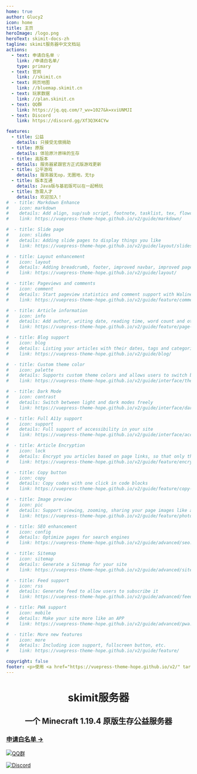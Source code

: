 ```yaml
---
home: true
author: Glucy2
icon: home
title: 主页
heroImage: /logo.png
heroText: skimit-docs-zh
tagline: skimit服务器中文文档站
actions:
  - text: 申请白名单 💡
    link: /申请白名单/
    type: primary
  - text: 官网
    link: //skimit.cn
  - text: 网页地图
    link: //bluemap.skimit.cn
  - text: 玩家数据
    link: //plan.skinit.cn
  - text: QQ群
    link: https://jq.qq.com/?_wv=1027&k=xviUNMJI
  - text: Discord
    link: https://discord.gg/Xf3Q3K4CYw

features:
  - title: 公益
    details: 只接受无偿捐助
  - title: 原版
    details: 体验原汁原味的生存
  - title: 高版本
    details: 服务器紧跟官方正式版游戏更新
  - title: 公平游戏
    details: 服务器无op，无圈地，无tp
  - title: 版本互通
    details: Java版与基岩版可以在一起畅玩
  - title: 急需人才
    details: 欢迎加入！
#  - title: Markdown Enhance
#    icon: markdown
#    details: Add align, sup/sub script, footnote, tasklist, tex, flowchart, diagram, mark and presentation support in markdown
#    link: https://vuepress-theme-hope.github.io/v2/guide/markdown/

#  - title: Slide page
#    icon: slides
#    details: Adding slide pages to display things you like
#    link: https://vuepress-theme-hope.github.io/v2/guide/layout/slides.html

#  - title: Layout enhancement
#    icon: layout
#    details: Adding breadcrumb, footer, improved navbar, improved page nav and etc.
#    link: https://vuepress-theme-hope.github.io/v2/guide/layout/

#  - title: Pageviews and comments
#    icon: comment
#    details: Start pageview statistics and comment support with Waline
#    link: https://vuepress-theme-hope.github.io/v2/guide/feature/comment.html

#  - title: Article information
#    icon: info
#    details: Add author, writing date, reading time, word count and other information to your article
#    link: https://vuepress-theme-hope.github.io/v2/guide/feature/page-info.html

#  - title: Blog support
#    icon: blog
#    details: Listing your articles with their dates, tags and categories with some awesome layouts
#    link: https://vuepress-theme-hope.github.io/v2/guide/blog/

#  - title: Custom theme color
#    icon: palette
#    details: Supports custom theme colors and allows users to switch between preset theme colors
#    link: https://vuepress-theme-hope.github.io/v2/guide/interface/theme-color.html

#  - title: Dark Mode
#    icon: contrast
#    details: Switch between light and dark modes freely
#    link: https://vuepress-theme-hope.github.io/v2/guide/interface/darkmode.html

#  - title: Full A11y support
#    icon: support
#    details: Full support of accessibility in your site
#    link: https://vuepress-theme-hope.github.io/v2/guide/interface/accessibility.html

#  - title: Article Encryption
#    icon: lock
#    details: Encrypt you articles based on page links, so that only the one you want could see them
#    link: https://vuepress-theme-hope.github.io/v2/guide/feature/encrypt.html

#  - title: Copy button
#    icon: copy
#    details: Copy codes with one click in code blocks
#    link: https://vuepress-theme-hope.github.io/v2/guide/feature/copy-code.html

#  - title: Image preview
#    icon: pic
#    details: Support viewing, zooming, sharing your page images like a gallery
#    link: https://vuepress-theme-hope.github.io/v2/guide/feature/photo-swipe.html

#  - title: SEO enhancement
#    icon: config
#    details: Optimize pages for search engines
#    link: https://vuepress-theme-hope.github.io/v2/guide/advanced/seo.html

#  - title: Sitemap
#    icon: sitemap
#    details: Generate a Sitemap for your site
#    link: https://vuepress-theme-hope.github.io/v2/guide/advanced/sitemap.html

#  - title: Feed support
#    icon: rss
#    details: Generate feed to allow users to subscribe it
#    link: https://vuepress-theme-hope.github.io/v2/guide/advanced/feed.html

#  - title: PWA support
#    icon: mobile
#    details: Make your site more like an APP
#    link: https://vuepress-theme-hope.github.io/v2/guide/advanced/pwa.html

#  - title: More new features
#    icon: more
#    details: Including icon support, fullscreen button, etc.
#    link: https://vuepress-theme-hope.github.io/v2/guide/feature/

copyright: false
footer: <p>使用 <a href="https://vuepress-theme-hope.github.io/v2/" target="_blank">VuePress Theme Hope</a> 主题 | CC-BY-SA-4.0 协议, 版权所有 © 2019-present skimit</p><p><a href="//beian.miit.gov.cn">苏ICP备2022031552号-2</a></p><p>本网站由<a href="https://www.upyun.com/?utm_source=lianmeng&utm_medium=referral"><img src="/upyun_logo.svg"></a>提供CDN加速服务</p>
---
```

# <div align="center">skimit服务器</div>

## <div align="center">一个 Minecraft 1.19.4 原版生存公益服务器</div>

### [申请白名单 →](/申请白名单)

[![QQ群](https://img.shields.io/badge/QQ%20Group-597691030-12B7F5?logo=tencent-qq)](https://jq.qq.com/?_wv=1027&k=5GAlEKg)

[![Discord](https://img.shields.io/badge/Discord-Xf3Q3K4CYw-7289DA?logo=discord)](https://discord.gg/Xf3Q3K4CYw)
